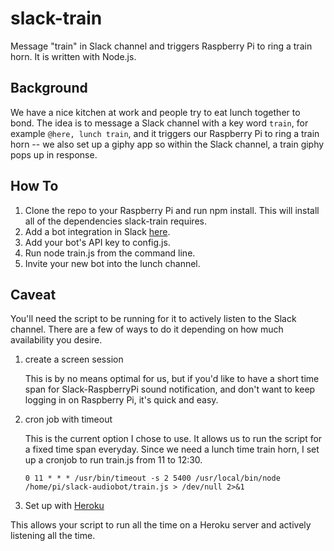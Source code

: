 # slack-train
Message "train" in Slack channel and triggers Raspberry Pi to ring a train horn. It is written with Node.js.

## Background
We have a nice kitchen at work and people try to eat lunch together to bond. The idea is to message a Slack channel with a key word `train`, for example `@here, lunch train`, and it triggers our Raspberry Pi to ring a train horn -- we also set up a giphy app so within the Slack channel, a train giphy pops up in response.

## How To
1. Clone the repo to your Raspberry Pi and run npm install. This will install all of the dependencies slack-train requires.
2. Add a bot integration in Slack [here](https://slack.com/signin?redir=%2Fservices%2Fnew%2Fbot).
3. Add your bot's API key to config.js.
4. Run node train.js from the command line.
5. Invite your new bot into the lunch channel.

## Caveat
You'll need the script to be running for it to actively listen to the Slack channel. There are a few of ways to do it depending on how much availability you desire.
1. create a screen session 

   This is by no means optimal for us, but if you'd like to have a short time span for Slack-RaspberryPi sound notification, and don't want to keep logging in on Raspberry Pi, it's quick and easy. 

2. cron job with timeout

   This is the current option I chose to use. It allows us to run the script for a fixed time span everyday. Since we need a lunch time train horn, I set up a cronjob to run train.js from 11 to 12:30.
   ```
   0 11 * * * /usr/bin/timeout -s 2 5400 /usr/local/bin/node /home/pi/slack-audiobot/train.js > /dev/null 2>&1
   ```
 
3.  Set up with [Heroku](https://dashboard.heroku.com/)

   This allows your script to run all the time on a Heroku server and actively listening all the time.
